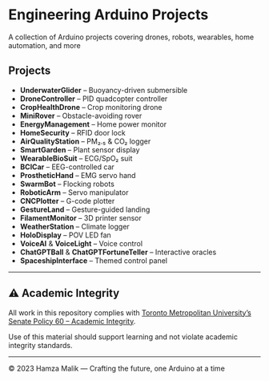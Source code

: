 # Engineering Arduino Projects

A collection of Arduino projects covering drones, robots, wearables, home automation, and more


## Projects

- **UnderwaterGlider** – Buoyancy-driven submersible  
- **DroneController** – PID quadcopter controller  
- **CropHealthDrone** – Crop monitoring drone  
- **MiniRover** – Obstacle-avoiding rover  
- **EnergyManagement** – Home power monitor  
- **HomeSecurity** – RFID door lock  
- **AirQualityStation** – PM₂.₅ & CO₂ logger  
- **SmartGarden** – Plant sensor display  
- **WearableBioSuit** – ECG/SpO₂ suit  
- **BCICar** – EEG-controlled car  
- **ProstheticHand** – EMG servo hand  
- **SwarmBot** – Flocking robots  
- **RoboticArm** – Servo manipulator  
- **CNCPlotter** – G-code plotter  
- **GestureLand** – Gesture-guided landing  
- **FilamentMonitor** – 3D printer sensor  
- **WeatherStation** – Climate logger  
- **HoloDisplay** – POV LED fan  
- **VoiceAI** & **VoiceLight** – Voice control  
- **ChatGPTBall** & **ChatGPTFortuneTeller** – Interactive oracles  
- **SpaceshipInterface** – Themed control panel
---

## ⚠️ Academic Integrity

All work in this repository complies with [Toronto Metropolitan University’s Senate Policy 60 – Academic Integrity](https://www.torontomu.ca/senate/policies/pol60.pdf).  

Use of this material should support learning and not violate academic integrity standards.

---

© 2023 Hamza Malik — Crafting the future, one Arduino at a time
